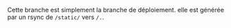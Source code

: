 Cette branche est simplement la branche de déploiement. elle est générée par un rsync de `/static/` vers `/.`.
